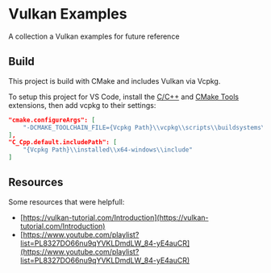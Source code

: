# Vulkan Examples
A collection a Vulkan examples for future reference

## Build
This project is build with CMake and includes Vulkan via Vcpkg.

To setup this project for VS Code, install the [C/C++](https://marketplace.visualstudio.com/items?itemName=ms-vscode.cpptools-extension-pack) and [CMake Tools](https://marketplace.visualstudio.com/items?itemName=ms-vscode.cmake-tools) extensions, then add vcpkg to their settings:
```json
"cmake.configureArgs": [
    "-DCMAKE_TOOLCHAIN_FILE={Vcpkg Path}\\vcpkg\\scripts\\buildsystems\\vcpkg.cmake"
],
"C_Cpp.default.includePath": [
    "{Vcpkg Path}\\installed\\x64-windows\\include"
]
```

## Resources
Some resources that were helpfull:
- [https://vulkan-tutorial.com/Introduction](https://vulkan-tutorial.com/Introduction)
- [https://www.youtube.com/playlist?list=PL8327DO66nu9qYVKLDmdLW_84-yE4auCR](https://www.youtube.com/playlist?list=PL8327DO66nu9qYVKLDmdLW_84-yE4auCR)
